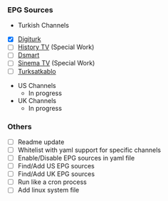 ### EPG Sources
- Turkish Channels
- [x] [Digiturk](https://www.digiturk.com.tr/yayin-akisi/ "Digiturk")
- [ ] [History TV](https://www.history.com/schedule "History TV") (Special Work)
- [ ] [Dsmart](https://www.dsmart.com.tr/yayin-akisi "Dsmart")
- [ ] [Sinema TV](https://sinematv.com.tr/Yayin-Akisi "Sinema TV") (Special Work)
- [ ] [Turksatkablo](https://www.turksatkablo.com.tr/yayin-akisi.aspx "Turksatkablo")
- US Channels
	- In progress
- UK Channels
	- In progress

### Others
- [ ] Readme update
- [ ] Whitelist with yaml support for specific channels
- [ ] Enable/Disable EPG sources in yaml file
- [ ] Find/Add US EPG sources
- [ ] Find/Add UK EPG sources
- [ ] Run like a cron process
- [ ] Add linux system file